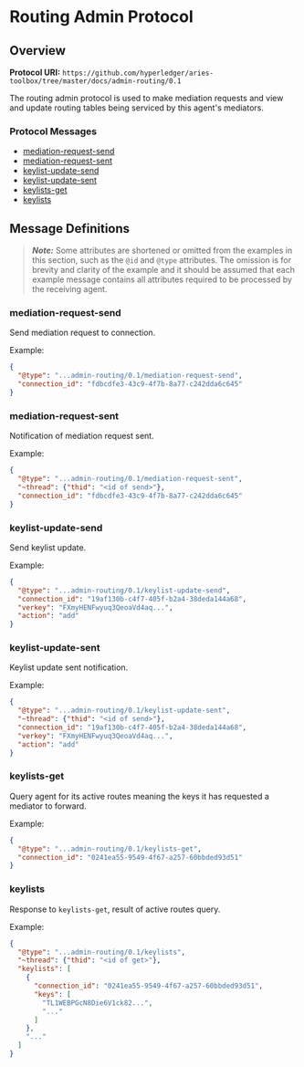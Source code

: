 Routing Admin Protocol
======================

## Overview

**Protocol URI:** `https://github.com/hyperledger/aries-toolbox/tree/master/docs/admin-routing/0.1`

The routing admin protocol is used to make mediation requests and view and
update routing tables being serviced by this agent's mediators.

### Protocol Messages
- [mediation-request-send](#mediation-request-send)
- [mediation-request-sent](#mediation-request-sent)
- [keylist-update-send](#keylist-update-send)
- [keylist-update-sent](#keylist-update-sent)
- [keylists-get](#keylists-get)
- [keylists](#keylists)

## Message Definitions

> _**Note:**_ Some attributes are shortened or omitted from the examples in this
> section, such as the `@id` and `@type` attributes. The omission is for brevity
> and clarity of the example and it should be assumed that each example message
> contains all attributes required to be processed by the receiving agent.

### mediation-request-send
Send mediation request to connection.

Example:
```json
{
  "@type": "...admin-routing/0.1/mediation-request-send",
  "connection_id": "fdbcdfe3-43c9-4f7b-8a77-c242dda6c645"
}
```

### mediation-request-sent
Notification of mediation request sent.

Example:
```json
{
  "@type": "...admin-routing/0.1/mediation-request-sent",
  "~thread": {"thid": "<id of send>"},
  "connection_id": "fdbcdfe3-43c9-4f7b-8a77-c242dda6c645"
}
```

### keylist-update-send
Send keylist update.

Example:
```json
{
  "@type": "...admin-routing/0.1/keylist-update-send",
  "connection_id": "19af130b-c4f7-405f-b2a4-38deda144a68",
  "verkey": "FXmyHENFwyuq3QeoaVd4aq...",
  "action": "add"
}
```

### keylist-update-sent
Keylist update sent notification.

Example:
```json
{
  "@type": "...admin-routing/0.1/keylist-update-sent",
  "~thread": {"thid": "<id of send>"},
  "connection_id": "19af130b-c4f7-405f-b2a4-38deda144a68",
  "verkey": "FXmyHENFwyuq3QeoaVd4aq...",
  "action": "add"
}
```

### keylists-get
Query agent for its active routes meaning the keys it has requested a mediator
to forward.

Example:
```json
{
  "@type": "...admin-routing/0.1/keylists-get",
  "connection_id": "0241ea55-9549-4f67-a257-60bbded93d51"
}
```

### keylists
Response to `keylists-get`, result of active routes query.

Example:
```json
{
  "@type": "...admin-routing/0.1/keylists",
  "~thread": {"thid": "<id of get>"},
  "keylists": [
    {
      "connection_id": "0241ea55-9549-4f67-a257-60bbded93d51",
      "keys": [
        "TL1WEBPGcN8Die6V1ck82...",
        "..."
      ]
    },
    "..."
  ]
}
```
